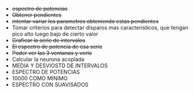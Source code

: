 * ~~espectro de potencias~~
* ~~Obtener pendientes~~
* ~~intentar variar los parametros obteniendo estas pendientes~~
* Tomar criterios para detectar disparos mas caracteristicos, que tengan pico alto luego bajo de cierto valor
* ~~Graficar la serie de intervalos~~
* ~~El espectro de potencia de esa serie~~
* ~~Poder ver las 3 ventanas y verlo~~
* Calcular la neurona acoplada
*  MEDIA Y DESVIOSTD DE INTERVALOS
*  ESPECTRO DE POTENCIAS
*  10000 COMO MINIMO
*  ESPECTRO CON SUAVISADOS